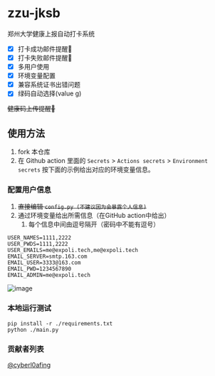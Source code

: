 # zzu-jksb

郑州大学健康上报自动打卡系统

- [X] 打卡成功邮件提醒🔔
- [X] 打卡失败邮件提醒🔔
- [X] 多用户使用
- [X] 环境变量配置
- [X] 兼容系统证书出错问题
- [X] 绿码自动选择(value g)

~~健康码上传提醒🔔~~

## 使用方法

1. fork 本仓库
2. 在 Github action 里面的 `Secrets` > `Actions secrets` > `Environment secrets` 按下面的示例给出对应的环境变量信息。

### 配置用户信息

1. ~~直接编辑 `config.py (不建议因为会暴露个人信息)`~~
2. 通过环境变量给出所需信息（在GitHub action中给出）
   1. 每个信息中间由逗号隔开（密码中不能有逗号）

```text
USER_NAMES=1111,2222
USER_PWDS=1111,2222
USER_EMAILS=me@expoli.tech,me@expoli.tech
EMAIL_SERVER=smtp.163.com
EMAIL_USER=3333@163.com
EMAIL_PWD=1234567890
EMAIL_ADMIN=me@expoli.tech
```
![image](https://user-images.githubusercontent.com/31023767/143683369-f4e0b750-ce9d-46a3-95d6-9e2e39cb122e.png)


### 本地运行测试

```shell
pip install -r ./requirements.txt
python ./main.py
```

### 贡献者列表

[@cyberl0afing](https://github.com/cyberl0afing)
